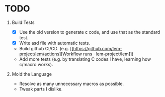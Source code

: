# TODO

1. Build Tests

   + [X] Use the old version to generate c code, and use that as the standard test.
   + [X] Write asd file with automatic tests.
   + Build github CI/CD. (e.g. [[https://github.com/lem-project/lem/actions][Workflow runs · lem-project/lem]])
   + Add more tests (e.g. by translating C codes I have, learning how c/macro works).

2. Mold the Language

   + Resolve as many unnecessary macros as possible.
   + Tweak parts I dislike.
